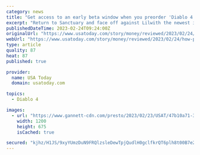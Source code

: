 ```yaml
---
category: news
title: "Get access to an early beta window when you preorder 'Diablo 4'"
excerpt: "Return to Sanctuary and face off against Lilwith the newest installment in the Diablo franchise, Diablo 4. The highly anticipated game comes out this summer, on June 6, 2023, but preorders have ..."
publishedDateTime: 2023-02-24T09:24:00Z
originalUrl: "https://www.usatoday.com/story/money/reviewed/2023/02/24/how-preorder-diablo-4-get-access-march-beta/11308100002/"
webUrl: "https://www.usatoday.com/story/money/reviewed/2023/02/24/how-preorder-diablo-4-get-access-march-beta/11308100002/"
type: article
quality: 87
heat: 87
published: true

provider:
  name: USA Today
  domain: usatoday.com

topics:
  - Diablo 4

images:
  - url: "https://www.gannett-cdn.com/presto/2023/02/23/USAT/47b10a71-385c-4faa-9e3c-13532c2b8e82-diablo4.png?auto=webp&crop=2987,1681,x12,y0&format=pjpg&width=1200"
    width: 1200
    height: 675
    isCached: true

secured: "kjhz/H1JS/9xyYUmzDuN9FRQlzsleDewTpjQudlH0gclfkrQT6plh8t00B7e2rQ0bQEK8Cvrlc49XsxROoEYNh4SW8oVcuUDR55BQBujXlkUFF6+rBsWvydH+hXiRa+ERyVX6imYlNlVgkm6WA+NjlvZ8mZHfZdoy033zhC5hRU6SXZQpX+efkUjWBX+yNmbjwoEIgX+uhC1a24OaOnUMYAiQtJ/hlqZ554aZ+wdhzAoeNQOi1bjEryBV5oPMzviTRtubr5OdtdNmRWj+MEYRX4+CP8eclm+qsa70rXlP/0z9lTpP3jRHvKeft64gqjXtYFz2KbWCQv6kZK4Bhag26KR/QN1l6VY5wa1l3RT7Y0=;xc0eUTK1iBRHa1HrStFbig=="
---
```


